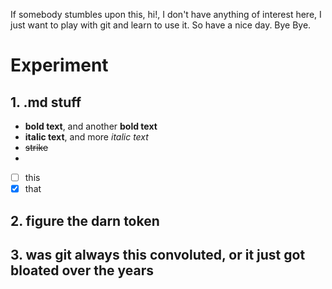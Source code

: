 If somebody stumbles upon this, hi!, I don't have anything of interest here, I just want to play with git and learn to use it.  So have a nice day.  Bye Bye.


# Experiment
## 1. .md stuff
* __bold text__, and another **bold text**
* __italic text__, and more _italic text_
* ~~strike~~
* [google]: https://www.google.com
* [ ] this 
* [x] that
## 2. figure the darn token
## 3. was git always this convoluted, or it just got bloated over the years

